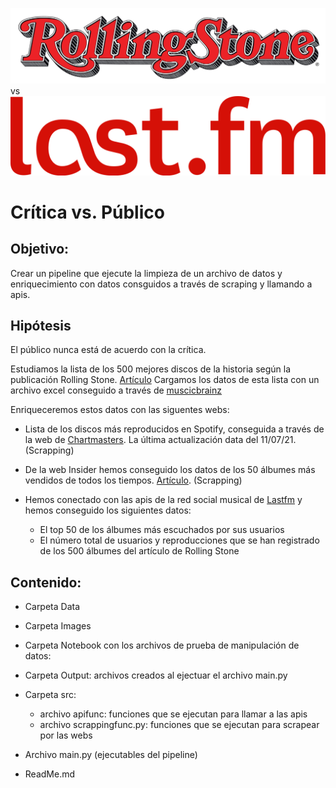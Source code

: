 <img src= "images/RSlogo.png"> vs <img src= "images/lastfm.png">


# Crítica vs. Público

## Objetivo:

Crear un pipeline que ejecute la limpieza de un archivo de datos y enriquecimiento con datos consguidos a través de scraping y llamando a apis.

## Hipótesis

El público nunca está de acuerdo con la crítica.

Estudiamos la lista de los 500 mejores discos de la historia según la publicación Rolling Stone. [Artículo](https://www.rollingstone.com/music/music-lists/best-albums-of-all-time-1062063/)
Cargamos los datos de esta lista con un archivo excel conseguido a través de [muscicbrainz](https://musicbrainz.org/series/6a4b53b9-2756-4afe-93f2-306039d41910)

Enriqueceremos estos datos con las siguentes webs:

- Lista de los discos más reproducidos en Spotify, conseguida a través de la web de [Chartmasters](https://chartmasters.org/spotify-most-streamed-albums/?y=alltime). La última actualización data del 11/07/21. (Scrapping)

- De la web Insider hemos conseguido los datos de los 50 álbumes más vendidos de todos los tiempos. [Artículo](https://www.businessinsider.com/50-best-selling-albums-all-time-2016-9). (Scrapping)

- Hemos conectado con las apis de la red social musical de [Lastfm](https://www.last.fm/api/scrobbling) y hemos conseguido los siguientes datos:
    - El top 50 de los álbumes más escuchados por sus usuarios
    - El número total de usuarios y reproducciones que se han registrado de los 500 álbumes del artículo de Rolling Stone





## Contenido:

- Carpeta Data
- Carpeta Images
- Carpeta Notebook con los archivos de prueba de manipulación de datos:
    
- Carpeta Output: archivos creados al ejectuar el archivo main.py
- Carpeta src:
    - archivo apifunc: funciones que se ejecutan para llamar a las apis
    - archivo scrappingfunc.py: funciones que se ejecutan para scrapear por las webs
- Archivo main.py (ejecutables del pipeline)
- ReadMe.md
